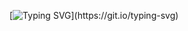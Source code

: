 [![Typing SVG](https://readme-typing-svg.demolab.com?font=Honk&duration=6666&pause=1000&color=3827DF&background=23B8FFBB&center=true&vCenter=true&multiline=true&random=false&width=1035&lines=Oii%2C+sou+Ramon+Thalison%2C+vulgo+Nico.)](https://git.io/typing-svg)
